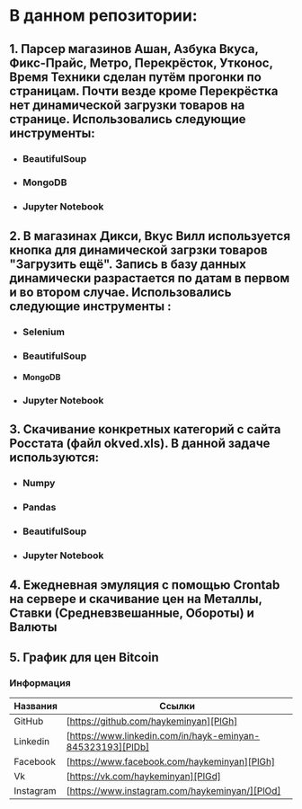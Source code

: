 # В данном репозитории:

  ## 1.    Парсер магазинов Ашан, Азбука Вкуса, Фикс-Прайс, Метро, Перекрёсток, Утконос, Время 	Техники сделан путём прогонки по страницам. Почти везде кроме Перекрёстка нет динамической загрузки товаров на странице. Использовались следующие инструменты: 
 - ### BeautifulSoup
 - ### MongoDB
 - ### Jupyter Notebook
  ## 2.   В магазинах Дикси, Вкус Вилл используется кнопка для динамической загрзки товаров "Загрузить ещё". Запись в базу данных динамически разрастается по датам в первом и во втором случае. Использовались следующие инструменты : 
- ### Selenium 
- ### BeautifulSoup
- #### MongoDB
- ### Jupyter Notebook
 ## 3.   Скачивание конкретных категорий с сайта Росстата (файл okved.xls). В данной задаче используются:
- ### Numpy
- ### Pandas
- ### BeautifulSoup
- ### Jupyter Notebook
 ##  4.  Ежедневная эмуляция с помощью Crontab на сервере и скачивание цен на Металлы, Ставки (Средневзвешанные, Обороты) и Валюты
 ##  5. График для цен Bitcoin


### Информация
| Названия | Ссылки |
| ------ | ------ |
| GitHub | [https://github.com/haykeminyan][PlGh] |
| Linkedin | [https://www.linkedin.com/in/hayk-eminyan-845323193][PlDb] |
| Facebook | [https://www.facebook.com/haykeminyan][PlGh] |
| Vk | [https://vk.com/haykeminyan][PlGd] |
| Instagram | [https://www.instagram.com/haykeminyan/][PlOd] |

